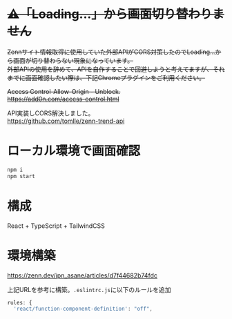 # ~~⚠「Loading...」から画面切り替わりません~~
~~Zennサイト情報取得に使用していた外部APIがCORS対策したのでLoading...から画面が切り替わらない現象になっています。~~  
~~外部APIの使用を辞めて、APIを自作することで回避しようと考えてますが、それまでに画面確認したい際は、下記Chromeプラグインをご利用ください。~~

~~Access Control-Allow-Origin - Unblock.~~  
~~https://add0n.com/access-control.html~~

API実装しCORS解決しました。  
https://github.com/tomlle/zenn-trend-api

# ローカル環境で画面確認

```zsh
npm i
npm start
```

# 構成

React + TypeScript + TailwindCSS

# 環境構築

https://zenn.dev/jpn_asane/articles/d7f44682b74fdc

上記URLを参考に構築。`.eslintrc.js`に以下のルールを追加

```javascript
rules: {
  'react/function-component-definition': "off",
```

